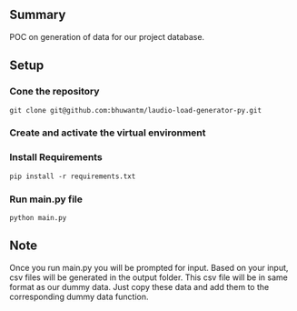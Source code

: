 ## Summary
POC on generation of data for our project database.

## Setup

### Cone the repository
`git clone git@github.com:bhuwantm/laudio-load-generator-py.git`

### Create and activate the virtual environment

### Install Requirements
`pip install -r requirements.txt`

### Run main.py file
`python main.py`

## Note
Once you run main.py you will be prompted for input. Based on your input, csv files will be generated in the output folder.
This csv file will be in same format as our dummy data. Just copy these data and add them to the corresponding dummy data function.


